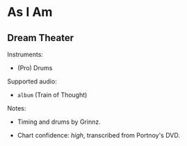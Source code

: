 # As I Am

## Dream Theater

Instruments:

  * (Pro) Drums

Supported audio:

  * `album` (Train of Thought)

Notes:

  * Timing and drums by Grinnz.

  * Chart confidence: *high*, transcribed from Portnoy's DVD.

